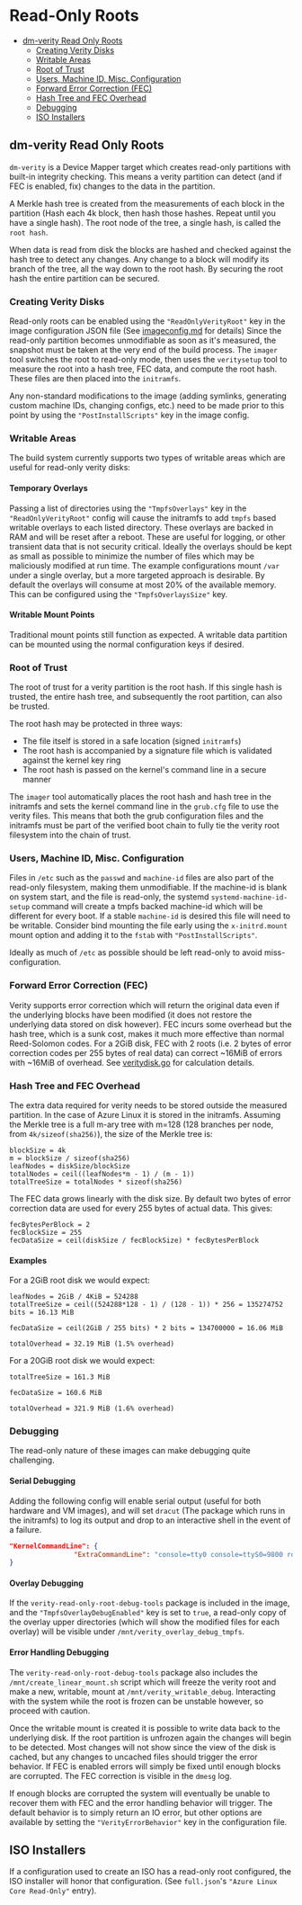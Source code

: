 Read-Only Roots
===

- [dm-verity Read Only Roots](#dm-verity-read-only-roots)
  - [Creating Verity Disks](#Creating-Verity-Disks)
  - [Writable Areas](#Writable-Areas)
  - [Root of Trust](#Root-of-Trust)
  - [Users, Machine ID, Misc. Configuration](#Users-Machine-ID-Misc-Configuration)
  - [Forward Error Correction (FEC)](#Forward-Error-Correction-(FEC))
  - [Hash Tree and FEC Overhead](#Hash-Tree-and-FEC-Overhead)
  - [Debugging](#Debugging)
  - [ISO Installers](#ISO-Installers)

## dm-verity Read Only Roots
`dm-verity` is a Device Mapper target which creates read-only partitions with built-in integrity checking. This means a verity partition can detect (and if FEC is enabled, fix) changes to the data in the partition.

A Merkle hash tree is created from the measurements of each block in the partition (Hash each 4k block, then hash those hashes. Repeat until you have a single hash). The root node of the tree, a single hash, is called the `root hash`.

When data is read from disk the blocks are hashed and checked against the hash tree to detect any changes. Any change to a block will modify its branch of the tree, all the way down to the root hash. By securing the root hash the entire partition can be secured.

### Creating Verity Disks
Read-only roots can be enabled using the `"ReadOnlyVerityRoot"` key in the image configuration JSON file (See [imageconfig.md](../formats/imageconfig.md#ReadOnlyVerityRoot) for details)
Since the read-only partition becomes unmodifiable as soon as it's measured, the snapshot must be taken at the very end of the build process. The `imager` tool switches the root to read-only mode, then uses the `veritysetup` tool to measure the root into a hash tree, FEC data, and compute the root hash. These files are then placed into the `initramfs`.

Any non-standard modifications to the image (adding symlinks, generating custom machine IDs, changing configs, etc.) need to be made prior to this point by using the `"PostInstallScripts"` key in the image config.

### Writable Areas
The build system currently supports two types of writable areas which are useful for read-only verity disks:

#### Temporary Overlays
Passing a list of directories using the `"TmpfsOverlays"` key in the `"ReadOnlyVerityRoot"` config will cause the initramfs to add `tmpfs` based writable overlays to each listed directory. These overlays are backed in RAM and will be reset after a reboot. These are useful for logging, or other transient data that is not security critical. Ideally the overlays should be kept as small as possible to minimize the number of files which may be maliciously modified at run time. The example configurations mount `/var` under a single overlay, but a more targeted approach is desirable. By default the overlays will consume at most 20% of the available memory. This can be configured using the `"TmpfsOverlaysSize"` key.

#### Writable Mount Points
Traditional mount points still function as expected. A writable data partition can be mounted using the normal configuration keys if desired.

### Root of Trust
The root of trust for a verity partition is the root hash. If this single hash is trusted, the entire hash tree, and subsequently the root partition, can also be trusted. 

The root hash may be protected in three ways:
- The file itself is stored in a safe location (signed `initramfs`)
- The root hash is accompanied by a signature file which is validated against the kernel key ring
- The root hash is passed on the kernel's command line in a secure manner

The `imager` tool automatically places the root hash and hash tree in the initramfs and sets the kernel command line in the `grub.cfg` file to use the verity files. This means that both the grub configuration files and the initramfs must be part of the verified boot chain to fully tie the verity root filesystem into the chain of trust.

### Users, Machine ID, Misc. Configuration
Files in `/etc` such as the `passwd` and `machine-id` files are also part of the read-only filesystem, making them unmodifiable. If the machine-id is blank on system start, and the file is read-only, the systemd `systemd-machine-id-setup` command will create a tmpfs backed machine-id which will be different for every boot. If a stable `machine-id` is desired this file will need to be writable. Consider bind mounting the file early using the `x-initrd.mount` mount option and adding it to the `fstab` with `"PostInstallScripts"`.

Ideally as much of `/etc` as possible should be left read-only to avoid miss-configuration.

### Forward Error Correction (FEC)
Verity supports error correction which will return the original data even if the underlying blocks have been modified (it does not restore the underlying data stored on disk however). FEC incurs some overhead but the hash tree, which is a sunk cost, makes it much more effective than normal Reed-Solomon codes. For a 2GiB disk, FEC with 2 roots (i.e. 2 bytes of error correction codes per 255 bytes of real data) can correct ~16MiB of errors with ~16MiB of overhead. See [veritydisk.go](../../tools/imagegen/configuration/veritydisk.go) for calculation details.

### Hash Tree and FEC Overhead
The extra data required for verity needs to be stored outside the measured partition. In the case of Azure Linux it is stored in the initramfs. Assuming the Merkle tree is a full m-ary tree with m=128 (128 branches per node, from `4k/sizeof(sha256)`), the size of the Merkle tree is:
```
blockSize = 4k
m = blockSize / sizeof(sha256)
leafNodes = diskSize/blockSize
totalNodes = ceil((leafNodes*m - 1) / (m - 1))
totalTreeSize = totalNodes * sizeof(sha256)
```

The FEC data grows linearly with the disk size. By default two bytes of error correction data are used for every 255 bytes of actual data. This gives:
```
fecBytesPerBlock = 2
fecBlockSize = 255
fecDataSize = ceil(diskSize / fecBlockSize) * fecBytesPerBlock
```

#### Examples
For a 2GiB root disk we would expect:
```
leafNodes = 2GiB / 4KiB = 524288
totalTreeSize = ceil((524288*128 - 1) / (128 - 1)) * 256 = 135274752 bits = 16.13 MiB

fecDataSize = ceil(2GiB / 255 bits) * 2 bits = 134700000 = 16.06 MiB

totalOverhead = 32.19 MiB (1.5% overhead)
```
For a 20GiB root disk we would expect:
```
totalTreeSize = 161.3 MiB

fecDataSize = 160.6 MiB

totalOverhead = 321.9 MiB (1.6% overhead)
```

### Debugging
The read-only nature of these images can make debugging quite challenging.
#### Serial Debugging
Adding the following config will enable serial output (useful for both hardware and VM images), and will set `dracut` (The package which runs in the initramfs) to log its output and drop to an interactive shell in the event of a failure.
```json
"KernelCommandLine": {
                "ExtraCommandLine": "console=tty0 console=ttyS0=9800 rd.debug rd.shell=1"
}
```

#### Overlay Debugging
If the `verity-read-only-root-debug-tools` package is included in the image, and the `"TmpfsOverlayDebugEnabled"` key is set to `true`, a read-only copy of the overlay upper directories (which will show the modified files for each overlay) will be visible under `/mnt/verity_overlay_debug_tmpfs`.

#### Error Handling Debugging
The `verity-read-only-root-debug-tools` package also includes the `/mnt/create_linear_mount.sh` script which will freeze the verity root and make a new, writable, mount at `/mnt/verity_writable_debug`. Interacting with the system while the root is frozen can be unstable however, so proceed with caution.

Once the writable mount is created it is possible to write data back to the underlying disk. If the root partition is unfrozen again the changes will begin to be detected. Most changes will not show since the view of the disk is cached, but any changes to uncached files should trigger the error behavior. If FEC is enabled errors will simply be fixed until enough blocks are corrupted. The FEC correction is visible in the `dmesg` log.

If enough blocks are corrupted the system will eventually be unable to recover them with FEC and the error handling behavior will trigger. The default behavior is to simply return an IO error, but other options are available by setting the `"VerityErrorBehavior"` key in the configuration file.

## ISO Installers
If a configuration used to create an ISO has a read-only root configured, the ISO installer will honor that configuration. (See `full.json`'s `"Azure Linux Core Read-Only"` entry).
